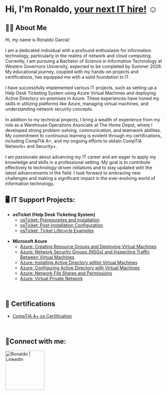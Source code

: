 <h1>Hi, I'm Ronaldo, <a href="https://www.linkedin.com/in//">your next IT hire!</a> ☺</h1>
<h2>🧑‍💻 About Me</h2>

Hi, my name is Ronaldo Garcia!
<br>
<br>
I am a dedicated individual with a profound enthusiasm for information technology, particularly in the realms of network and cloud computing. Currently, I am pursuing a Bachelor of Science in Information Technology at Western Governors University, expected to be completed by Summer 2026. My educational journey, coupled with my hands-on projects and certifications, has equipped me with a solid foundation in IT.
<br>
<br>
I have successfully implemented various IT projects, such as setting up a Help Desk Ticketing System using Azure Virtual Machines and deploying Active Directory on-premises in Azure. These experiences have honed my skills in utilizing platforms like Azure, managing virtual machines, and understanding network security concepts.
<br>
<br>
In addition to my technical projects, I bring a wealth of experience from my role as a Warehouse Operations Associate at The Home Depot, where I developed strong problem-solving, communication, and teamwork abilities. My commitment to continuous learning is evident through my certifications, including CompTIA A+, and my ongoing efforts to obtain CompTIA Network+ and Security+.
<br>
<br>
I am passionate about advancing my IT career and am eager to apply my knowledge and skills in a professional setting. My goal is to contribute effectively to technology-driven initiatives and to stay updated with the latest advancements in the field. I look forward to embracing new challenges and making a significant impact in the ever-evolving world of information technology.
<br>
<h2>🖥️ IT Support Projects:</h2>

- <b>osTicket (Help Desk Ticketing System)</b>
  - [osTicket: Prerequisites and Installation](https://github.com/Ronaldo-Garcia/osticket-prereqs)
  - [osTicket: Post-Installation Configuration](https://github.com/Ronaldo-Garcia/osticket-post-install)
  - [osTicket: Ticket Lifecycle Examples](https://github.com/Ronaldo-Garcia/Ticket-Lifecycle)
    <br>
    <br>
- <b>Microsoft Azure</b>
  - [Azure: Creating Resource Groups and Deploying Virtual Machines](https://github.com/Ronaldo-Garcia/Rescource-Groups-and-VMs)
  - [Azure: Network Security Groups (NSGs) and Inspecting Traffic Between Virtual Machines](https://github.com/Ronaldo-Garcia/azure-network-protocols/tree/main)
  - [Azure: Installing Active Directory within Virtual Machines](https://github.com/Ronaldo-Garcia/Active-Directory-Install)
  - [Azure: Configuring Active Directory with Virtual Machines](https://github.com/Ronaldo-Garcia/Configuring-Active-Directory)
  - [Azure: Network File Shares and Permissions](https://github.com/Ronaldo-Garcia/Network-File-Shares-And-Perms/tree/main)
  - [Azure: Virtual Private Network](https://github.com/Ronaldo-Garcia/Virtual-Private-Network/tree/main)
<br>

<h2>📄 Certifications</h2>

- [CompTIA A+ ce Certification](https://www.credly.com/badges/c6a8bb67-4322-40b6-88d2-6349e0959edd)

<br>
<h2>🤳Connect with me:</h2>

[<img align="left" alt="Ronaldo | LinkedIn" width="125px" src="https://img.shields.io/badge/LinkedIn-0077B5?style=for-the-badge&logo=linkedin&logoColor=white" />][linkedin]

[linkedin]: https://www.linkedin.com/in/ronaldo-garcia-273450321/
